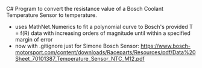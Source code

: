 C# Program to convert the resistance value of a Bosch Coolant Temperature Sensor to temperature.
- uses MathNet.Numerics to fit a polynomial curve to Bosch's provided T = f(R) data with increasing orders of magnitude until within a specified margin of error
- now with .gitignore just for Simone
Bosch Sensor: https://www.bosch-motorsport.com/content/downloads/Raceparts/Resources/pdf/Data%20Sheet_70101387_Temperature_Sensor_NTC_M12.pdf
